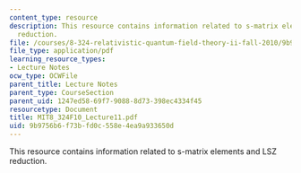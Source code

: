 ```yaml
---
content_type: resource
description: This resource contains information related to s-matrix elements and LSZ
  reduction.
file: /courses/8-324-relativistic-quantum-field-theory-ii-fall-2010/9b9756b6f73bfd0c558e4ea9a933650d_MIT8_324F10_Lecture11.pdf
file_type: application/pdf
learning_resource_types:
- Lecture Notes
ocw_type: OCWFile
parent_title: Lecture Notes
parent_type: CourseSection
parent_uid: 1247ed58-69f7-9088-8d73-398ec4334f45
resourcetype: Document
title: MIT8_324F10_Lecture11.pdf
uid: 9b9756b6-f73b-fd0c-558e-4ea9a933650d
---
```

This resource contains information related to s-matrix elements and LSZ reduction.

